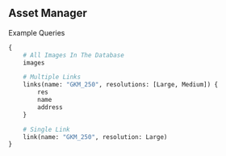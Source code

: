 ## Asset Manager

Example Queries

```graphql
{
	# All Images In The Database
	images

	# Multiple Links
	links(name: "GKM_250", resolutions: [Large, Medium]) {
		res
		name
		address
	}

	# Single Link
	link(name: "GKM_250", resolution: Large)
}
```
